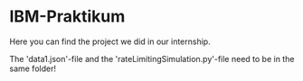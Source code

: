 # IBM-Praktikum

Here you can find the project we did in our internship.

The 'data1.json'-file and the 'rateLimitingSimulation.py'-file need to be in the same folder!
